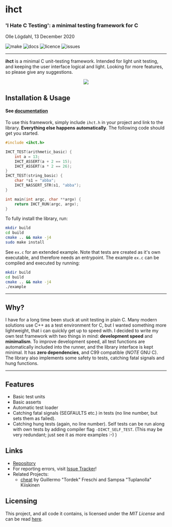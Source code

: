 # ihct
### 'I Hate C Testing': a minimal testing framework for C
Olle Lögdahl, 13 December 2020

![make](https://img.shields.io/github/workflow/status/ollelogdahl/ihct/build)
![docs](https://img.shields.io/github/workflow/status/ollelogdahl/ihct/Doxygen?label=docs)
![licence](https://img.shields.io/github/license/ollelogdahl/ihct)
![issues](https://img.shields.io/github/issues-raw/ollelogdahl/ihct)

---

**ihct** is a minimal C unit-testing framework. Intended for light unit testing, and keeping the user interface
logical and light. Looking for more features, so please give any suggestions.

<p align="center">
    <img src="https://github.com/ollelogdahl/ihct/blob/master/media.png">
</p>

## Installation & Usage

#### See [documentation](https://ollelogdahl.github.io/ihct/)

To use this framework, simply include `ihct.h` in your project and link to the library. **Everything else happens automatically**.
The following code should get you started.

```c
#include <ihct.h>

IHCT_TEST(arithmetic_basic) {
    int a = 13;
    IHCT_ASSERT(a + 2 == 15);
    IHCT_ASSERT(a * 2 == 26);
}
IHCT_TEST(string_basic) {
    char *s1 = "abba";
    IHCT_NASSERT_STR(s1, "abba");
}

int main(int argc, char **argv) {
    return IHCT_RUN(argc, argv);
}
```

To fully install the library, run:
```bash
mkdir build
cd build
cmake .. && make -j4
sudo make install
```

See `ex.c` for an extended example. Note that tests are created as it's own executable, and therefore needs an entrypoint.
The example `ex.c` can be compiled and executed by running:
```bash
mkdir build
cd build
cmake .. && make -j4
./example
```

---

## Why?
I have for a long time been stuck at unit testing in plain C. Many modern solutions use C++ as a test environment for C, but I wanted something
more lightweight, that i can quickly get up to speed with. I decided to write my own test framework with two things in mind: **development speed** 
and **minimalism**. To improve development speed, all test functions are automatically included into the runner, and the library interface is kept
minimal. It has **zero dependencies**, and C99 compatible (*NOTE* GNU C). The library also implements some safety to tests, catching fatal signals
and hung functions.

---

## Features
- Basic test units
- Basic asserts
- Automatic test loader
- Catching fatal signals (SEGFAULTS etc.) in tests (no line number, but sets them as failed).
- Catching hung tests (again, no line number).
Self tests can be run along with own tests by adding compiler flag `-DIHCT_SELF_TEST`. (This may be very redundant; just see it as more examples :-) )

## Links

- [Repository](https://github.com/ollelogdahl/ihct/)
- For reporting errors, visit [Issue Tracker](https://github.com/ollelogdahl/ihct/issues)!
- Related Projects:
  - [cheat](https://github.com/Tuplanolla/cheat) by Guillermo "Tordek" Freschi and Sampsa "Tuplanolla" Kiiskinen

## Licensing

This project, and all code it contains, is licensed under the *MIT License* and can be read [here](LICENSE).
